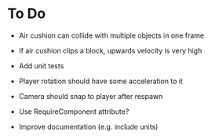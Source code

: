 # To Do

 - Air cushion can collide with multiple objects in one frame

 - If air cushion clips a block, upwards velocity is very high

 - Add unit tests

 - Player rotation should have some acceleration to it

 - Camera should snap to player after respawn

 - Use RequireComponent attribute?

 - Improve documentation (e.g. include units)
